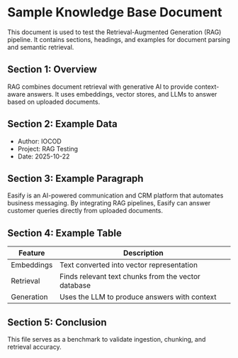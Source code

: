 # Sample Knowledge Base Document

This document is used to test the Retrieval-Augmented Generation (RAG) pipeline.
It contains sections, headings, and examples for document parsing and semantic retrieval.

## Section 1: Overview
RAG combines document retrieval with generative AI to provide context-aware answers.
It uses embeddings, vector stores, and LLMs to answer based on uploaded documents.

## Section 2: Example Data
- Author: IOCOD
- Project: RAG Testing
- Date: 2025-10-22

## Section 3: Example Paragraph
Easify is an AI-powered communication and CRM platform that automates business messaging.
By integrating RAG pipelines, Easify can answer customer queries directly from uploaded documents.

## Section 4: Example Table
| Feature | Description |
|----------|--------------|
| Embeddings | Text converted into vector representation |
| Retrieval | Finds relevant text chunks from the vector database |
| Generation | Uses the LLM to produce answers with context |

## Section 5: Conclusion
This file serves as a benchmark to validate ingestion, chunking, and retrieval accuracy.
